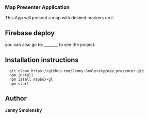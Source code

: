 ### Map Presenter Application

This App will present a map with desired markers on it.

## Firebase deploy
you can also go to: _______ to see the project. 


## Installation instructions

```
  git clone https://github.com/Jenny-Smolensky/map_presenter.git
  npm install
  npm istall mapbox-gl
  npm start
```

## Author

**Jenny Smolensky** 


